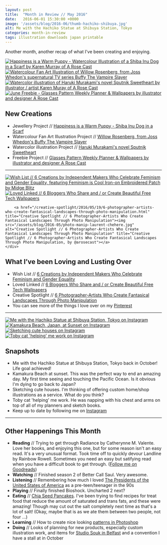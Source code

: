 ```yaml
---
layout: post
title:  "Month in Review // May 2016"
date:   2016-06-01 15:30:00 +0000
image: '/assets/blog/2016-06/thumb-hachiko-shibuya.jpg'
alt: Me with the Hachiko Statue at Shibuya Station, Tokyo
categories: month-in-review
tags: illustration downloads japan printable
---
```


<p class="intro">Another month, another recap of what I've been creating and enjoying.</p>

<div class="row">
	<div class="col-md-6">
		<a href="/my-work/2016/05/09/happiness-is-a-warm-puppy.html" title="Happiness is a Warm Puppy - Watercolour Illustration of a Shiba Inu Dog in a Scarf by Karen Murray of A Rose Cast"><img src="/assets/folio/wsb/illustration-happiness-warm-puppy-dog.jpg" alt="Happiness is a Warm Puppy - Watercolour Illustration of a Shiba Inu Dog in a Scarf by Karen Murray of A Rose Cast" title="Happiness is a Warm Puppy - Watercolour Illustration of a Shiba Inu Dog in a Scarf by @arosecast"></a>
	</div>
	<div class="col-md-6">
		<a href="/my-work/2016/05/16/fanart-willow-rosenberg-buffy.html" title="Watercolour Fan Art Illustration of Willow Rosenberg, from Joss Whedon's supernatural TV series Buffy The Vampire Slayer"><img src="/assets/folio/fanart/illustration-fanart-willow-buffy.jpg" alt="Watercolour Fan Art Illustration of Willow Rosenberg, from Joss Whedon's supernatural TV series Buffy The Vampire Slayer" title="Watercolour Fan Art Illustration of Willow Rosenberg, from Joss Whedon's supernatural TV series Buffy The Vampire Slayer, by @arosecast"></a>
	</div>
</div>
<div class="row">
	<div class="col-md-6">
		<a href="/my-work/2016/05/23/haruki-murakami-sputnik-sweetheart.html" title="Watercolor illustration of Haruki Murakami's novel Sputnik Sweetheart by illustrator / artist Karen Muray of A Rose Cast"><img src="/assets/folio/murakami/illustration-murakami-sputniksweetheart.jpg" alt="Watercolor illustration of Haruki Murakami's novel Sputnik Sweetheart by illustrator / artist Karen Muray of A Rose Cast" title="Watercolor illustration of Haruki Murakami's novel Sputnik Sweetheart by illustrator / artist by @arosecast"></a>
	</div>
	<div class="col-md-6">
		<a href="/freebie/2016/05/30/vintage-glasses-weekly-planner-june-freebie.html" title="June Freebie - Glasses Pattern Weekly Planner &amp; Wallpapers by illustrator and designer A Rose Cast"><img src="/assets/blog/2016-05/vintage-glasses-pattern-weekly-planner-wallpaper01.jpg" alt="June Freebie - Glasses Pattern Weekly Planner &amp; Wallpapers by illustrator and designer A Rose Cast" title="June Freebie - Glasses Pattern Weekly Planner &amp; Wallpapers by illustrator and designer @arosecast"></a>
	</div>
</div>

New Creations
---
+ Jewellery Project // [Happiness is a Warm Puppy - Shiba Inu Dog in a Scarf](/my-work/2016/05/09/happiness-is-a-warm-puppy.html)
+ Watercolour Fan Art Illustration Project // [Willow Rosenberg, from Joss Whedon's Buffy The Vampire Slayer](/my-work/2016/05/16/fanart-willow-rosenberg-buffy.html)
+ Watercolor illustration Project // [Haruki Murakami's novel Sputnik Sweetheart](/my-work/2016/05/23/haruki-murakami-sputnik-sweetheart.html)
+ Freebie Project // [Glasses Pattern Weekly Planner &amp; Wallpapers by illustrator and designer A Rose Cast](/freebie/2016/05/30/vintage-glasses-weekly-planner-june-freebie.html)

* * *

<div class="row">
	<div class="col-md-4">
		<a href="/wish-list/2016/05/25/6-creations-by-independent-makers-who-celebrate-feminism-and-gender-equality.html" title="Wish List // 6 Creations by Independent Makers Who Celebrate Feminism and Gender Equality, featuring Feminism is Cool Iron-on Embroidered Patch by Midge Blitz"><img src="/assets/blog/2016-05/feminism-is-cool-iron-on-embroidered-patch.jpg" alt="Wish List // 6 Creations by Independent Makers Who Celebrate Feminism and Gender Equality, featuring Feminism is Cool Iron-on Embroidered Patch by Midge Blitz" title="Wish List // 6 Creations by Independent Makers Who Celebrate Feminism and Gender Equality by @arosecast, featuring Feminism is Cool Iron-on Embroidered Patch by Midge Blitz"></a>
	</div>
	<div class="col-md-4">
		<a href="/loved-links/2016/05/12/6-bloggers-who-share-create-beautiful-free-tech-wallpapers.html" title="Loved Linked // 6 Bloggers Who Share and / or Create Beautiful Free Tech Wallpapers"><img src="/assets/blog/2016-05/bloggers-free-tech-wallpapers-proper.jpg" alt="Loved Linked // 6 Bloggers Who Share and / or Create Beautiful Free Tech Wallpapers" title="Loved Linked // 6 Bloggers Who Share and / or Create Beautiful Free Tech Wallpapers, by @arosecast"></a>
	</div>
	<div class="col-md-4">

		<a href="/creative-spotlight/2016/05/19/6-photographer-artists-who-create-fantasical-landscapes-through-photo-manipulation.html" title="Creative Spotlight // 6 Photographer-Artists Who Create Fantasical Landscapes Through Photo Manipulation"><img src="/assets/blog/2016-05/photo-manip-laurent-chehere.jpg" alt="Creative Spotlight // 6 Photographer-Artists Who Create Fantasical Landscapes Through Photo Manipulation" title="Creative Spotlight // 6 Photographer-Artists Who Create Fantasical Landscapes Through Photo Manipulation, by @arosecast"></a>
	</div>
</div>

What I’ve been Loving and Lusting Over
---
+ Wish List // [6 Creations by Independent Makers Who Celebrate Feminism and Gender Equality](/wish-list/2016/05/25/6-creations-by-independent-makers-who-celebrate-feminism-and-gender-equality.html)
+ Loved Linked // [6 Bloggers Who Share and / or Create Beautiful Free Tech Wallpapers](/loved-links/2016/05/12/6-bloggers-who-share-create-beautiful-free-tech-wallpapers.html)
+ Creative Spotlight // [6 Photographer-Artists Who Create Fantasical Landscapes Through Photo Manipulation](/creative-spotlight/2016/05/19/6-photographer-artists-who-create-fantasical-landscapes-through-photo-manipulation.html)
+ You can see more of the things I love over on my [Pinterest](http://pinterest.com/arosecast)

* * *

<div class="row">
	<div class="col-md-6">
		<a href="https://www.instagram.com/p/BFJ0WjLGFTB/" title="Me with the Hachiko Statue at Shibuya Station, Tokyo on Instagram"><img src="/assets/blog/2016-06/instagram-hachiko-shibuya.jpg" alt="Me with the Hachiko Statue at Shibuya Station, Tokyo on Instagram" title="Me with the Hachiko Statue at Shibuya Station, Tokyo on Instagram"></a>
	</div>
	<div class="col-md-6">
		<a href="https://www.instagram.com/p/BFg6tYjGFdQ/" title="Kamakura Beach, Japan, at Sunset on Instagram"><img src="/assets/blog/2016-06/instagram-sunset-kamakura-beach.jpg" alt="Kamakura Beach, Japan, at Sunset on Instagram" title="Kamakura Beach, Japan, at Sunset on Instagram"></a>
	</div>
</div>
<div class="row">
	<div class="col-md-6">
		<a href="https://www.instagram.com/p/BE_H7jzGFRS/" title="Sketching cute houses on Instagram"><img src="/assets/blog/2016-06/instagram-house-sketches.jpg" alt="Sketching cute houses on Instagram" title="Sketching cute houses on Instagram"></a>
	</div>
	<div class="col-md-6">
		<a href="https://www.instagram.com/p/BF0sGGlGFUP/" title="Toby cat 'helping' me work on Instagram"><img src="/assets/blog/2016-06/instagram-toby-cat.jpg" alt="Toby cat 'helping' me work on Instagram" title="Toby cat 'helping' me work on Instagram"></a>
	</div>
</div>

Snapshots
---
+ Me with the Hachiko Statue at Shibuya Station, Tokyo back in October! Life goal achieved!
+ Kamakura Beach at sunset. This was the perfect way to end an amazing day. My first time seeing and touching the Pacific Ocean. Is it obvious I'm dying to go back to Japan?
+ Sketching cute houses. I'm thinking of offering custom home/shop illustrations as a service. What do you think?
+ Toby cat 'helping' me work. He was napping with his chest and arms on top of all of my planners and sketch books.
+ Keep up to date by following me on [Instagram](http://instagram.com/arosecast)

* * *

Other Happenings This Month
---
+ <strong>Reading</strong> // Trying to get through Radiance by Catherynne M. Valente. Love her books, and enjoying this one, but for some reason isn't an easy read. It's a very unusual format. Took time off to quickly devour Landline by Rainbow Rowell. Sometimes you need an easy but satifying read when you have a difficult book to get through. ([Follow me on Goodreads](https://www.goodreads.com/user/show/1680658-karen-murray))
+ <strong>Watching</strong> // Finished season 2 of Better Call Saul. Very awesome.
+ <strong>Listening</strong> // Remembering how much I loved [The Presidents of the United States of America](https://youtu.be/wvAnQqVJ3XQ) as a pre-teen/teenager in the 90s
+ <strong>Playing</strong> // Finally finished Bioshock. Uncharted 2 next?
+ <strong>Eating</strong> // [Chia Seed Pancakes](http://www.runningonrealfood.com/vegan-chia-seed-pancakes/). I've been trying to find recipes for treat food that reduce the amount of saturated and trans fats, and these were amazing! Though may cut out the salt completely next time as that's a lot of salt! (Okay, maybe that is as we ate them between two people, not four &hellip;)
+ <strong>Learning</strong> // How to create nice looking [patterns in Photoshop](/freebie/2016/05/30/vintage-glasses-weekly-planner-june-freebie.html)
+ <strong>Doing</strong> // Looks of planning for new products, especially custom illustration work, and items for [Studio Souk in Belfast](http://www.studiosouk.com) and a convention I have a stall at in October